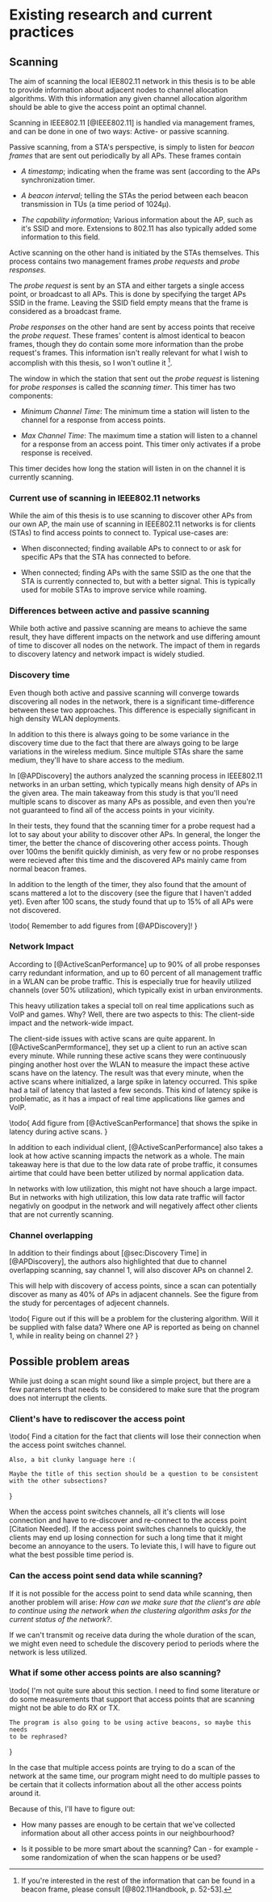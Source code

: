 Existing research and current practices
=======================================

Scanning
--------

The aim of scanning the local IEE802.11 network in this thesis is to be able
to provide information about adjacent nodes to channel allocation algorithms.
With this information any given channel allocation algorithm should be able to
give the access point an optimal channel.

Scanning in IEEE802.11 [@IEEE802.11] is handled via management frames, and can
be done in one of two ways: Active- or passive scanning.

Passive scanning, from a STA's perspective, is simply to listen for
*beacon frames* that are sent out periodically by all APs. These frames contain

 *  *A timestamp*; indicating when the frame was sent (according to the APs
    synchronization timer.

 *  *A beacon interval*; telling the STAs the period between each beacon
    transmission in TUs (a time period of 1024µ).

 *  *The capability information*; Various information about the AP, such as
    it's SSID and more. Extensions to 802.11 has also typically added some
    information to this field.

Active scanning on the other hand is initiated by the STAs themselves. This
process contains two management frames *probe requests* and *probe responses*.

The *probe request* is sent by an STA and either targets a single access point,
or broadcast to all APs. This is done by specifying the target APs SSID in
the frame. Leaving the SSID field empty means that the frame is considered as
a broadcast frame.

*Probe responses* on the other hand are sent by access points that receive the
*probe request*. These frames' content is almost identical to beacon frames,
though they do contain some more information than the probe request's frames. 
This information isn't really relevant for what I wish to accomplish with this
thesis, so I won't outline it [^beacon-information].

The window in which the station that sent out the *probe request* is
listening for *probe responses* is called the *scanning timer*. This timer
has two components:

 * *Minimum Channel Time*: The minimum time a station will listen to the
   channel for a response from access points.

 * *Max Channel Time*: The maximum time a station will listen to a channel
   for a response from an access point. This timer only activates if a probe
   response is received.

This timer decides how long the station will listen in on the channel it is
currently scanning.

[^beacon-information]: If you're interested in the rest of the information that
    can be found in a beacon frame, please consult [@802.11Handbook, p. 52-53].


### Current use of scanning in IEEE802.11 networks

While the aim of this thesis is to use scanning to discover other APs from
our own AP, the main use of scanning in IEEE802.11 networks is for
clients (STAs) to find access points to connect to. Typical use-cases are:

 * When disconnected; finding available APs to connect to or ask for
   specific APs that the STA has connected to before.

 * When connected; finding APs with the same SSID as the one that the STA
   is currently connected to, but with a better signal. This is typically
   used for mobile STAs to improve service while roaming.


### Differences between active and passive scanning

While both active and passive scanning are means to achieve the same result,
they have different impacts on the network and use differing amount of time
to discover all nodes on the network. The impact of them in regards to
discovery latency and network impact is widely studied.


### Discovery time

Even though both active and passive scanning will converge towards
discovering all nodes in the network, there is a significant time-difference
between these two approaches. This difference is especially significant in
high density WLAN deployments.

In addition to this there is always going to be some variance in the
discovery time due to the fact that there are always going to be large
variations in the wireless medium. Since multiple STAs share the same medium,
they'll have to share access to the medium.

In [@APDiscovery] the authors analyzed the scanning process in IEEE802.11
networks in an urban setting, which typically means high density of APs in
the given area. The main takeaway from this study is that you'll need
multiple scans to discover as many APs as possible, and even then you're not
guaranteed to find all of the access points in your vicinity.

In their tests, they found that the scanning timer for a probe request
had a lot to say about your ability to discover other APs. In general,
the longer the timer, the better the chance of discovering other access points.
Though over 100ms the benifit quickly diminish, as very few or no probe
responses were recieved after this time and the discovered APs mainly came
from normal beacon frames.

In addition to the length of the timer, they also found that the amount of
scans mattered a lot to the discovery (see the figure that I haven't added
yet). Even after 100 scans, the study found that up to 15% of all APs were
not discovered.

\todo{
    Remember to add figures from [@APDiscovery]!
}


### Network Impact

According to [@ActiveScanPerformance] up to 90% of all probe responses
carry redundant information, and up to 60 percent of all management traffic
in a WLAN can be probe traffic. This is especially true for heavily utilized
channels (over 50% utilization), which typically exist in urban
environments.

This heavy utilization takes a special toll on real time applications such as
VoIP and games. Why? Well, there are two aspects to this: The client-side
impact and the network-wide impact.

The client-side issues with active scans are quite apparent. In
[@ActiveScanPermformance], they set up a client to run an active scan
every minute. While running these active scans they were continuously pinging
another host over the WLAN to measure the impact these active scans have on
the latency. The result was that every minute, when the active scans where
initialized, a large spike in latency occurred. This spike had a tail of
latency that lasted a few seconds. This kind of latency spike is problematic,
 as it has a impact of real time applications like games and VoIP.

\todo{
    Add figure from [@ActiveScanPerformance] that shows the spike in
    latency during active scans.
}

In addition to each individual client, [@ActiveScanPerformance] also takes
a look at how active scanning impacts the network as a whole. The main takeaway
here is that due to the low data rate of probe traffic, it consumes airtime
that could have been better utilized by normal application data.

In networks with low utilization, this might not have shouch a large impact.
But in networks with high utilization, this low data rate traffic will factor
negativly on goodput in the network and will negatively affect other clients
that are not currently scanning.


### Channel overlapping

In addition to their findings about [@sec:Discovery Time] in
[@APDiscovery], the authors also highlighted that due to channel
overlapping scanning, say channel 1, will also discover APs on channel 2.

This will help with discovery of access points, since a scan can potentially
discover as many as 40% of APs in adjacent channels. See the figure from the
study for percentages of adjecent channels.

\todo{
    Figure out if this will be a problem for the clustering algorithm. Will
    it be supplied with false data? Where one AP is reported as being on
    channel 1, while in reality being on channel 2?
}

Possible problem areas
----------------------

While just doing a scan might sound like a simple project, but there are a
few parameters that needs to be considered to make sure that the program does
not interrupt the clients.

### Client's have to rediscover the access point

\todo{
    Find a citation for the fact that clients will lose their connection when
    the access point switches channel.

    Also, a bit clunky language here :(

    Maybe the title of this section should be a question to be consistent
    with the other subsections?
}

When the access point switches channels, all it's clients will lose connection
and have to re-discover and re-connect to the access point [Citation Needed].
If the access point switches channels to quickly, the clients may end up
losing connection for such a long time that it might become an annoyance to
the users. To leviate this, I will have to figure out what the best possible
time period is.

### Can the access point send data while scanning?

If it is not possible for the access point to send data while scanning, then
another problem will arise: *How can we make sure that the client's are able
to continue using the network when the clustering algorithm asks for the
current status of the network?*.

If we can't transmit og receive data during the whole duration of the scan,
we might even need to schedule the discovery period to periods where the
network is less utilized.

### What if some other access points are also scanning?

\todo{
    I'm not quite sure about this section. I need to find some literature or
    do some measurements that support that access points that are scanning
    might not be able to do RX or TX.

    The program is also going to be using active beacons, so maybe this needs
    to be rephrased?
}

In the case that multiple access points are trying to do a scan of the network
at the same time, our program might need to do multiple passes to be certain
that it collects information about all the other access points around it.

Because of this, I'll have to figure out:

*   How many passes are enough to be certain that we've collected information
    about all other access points in our neighbourhood?

*   Is it possible to be more smart about the scanning? Can - for example -
    some randomization of when the scan happens or be used?


